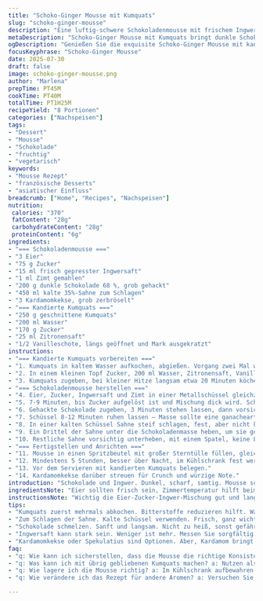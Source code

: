 ```yaml
---
title: "Schoko-Ginger Mousse mit Kumquats"
slug: "schoko-ginger-mousse"
description: "Eine luftig-schwere Schokoladenmousse mit frischem Ingwer und Zimt, garniert mit kandierten Kumquats in Vanille-Zitronensirup. Mit knusprigen Kardamom-Crunchstreuseln bestreut. Kühl gestellt, entfaltet die Mousse ein samtiges Aroma – dunkle Schokolade, würzig und leicht scharf. Kumquats werden mehrfach abgekocht, dann langsam in gezuckertem Vanille-Zitronenwasser shakend weich gegart. Das Ergebnis sind frische, süß-saure Fruchtscheiben als Kontrast. Für acht Portionen, Vorbereitung und Ruhezeit rund 1 Stunde 15 Minuten. Vegetarisch, nussfrei. Das Rezept adaptiert klassische französische Technik mit asiatischem Twist und lässt die Texturen spielen."
metaDescription: "Schoko-Ginger Mousse mit Kumquats bringt dunkle Schokolade und frischen Ingwer zusammen. Eine besondere Nachspeise für jeden Anlass."
ogDescription: "Genießen Sie die exquisite Schoko-Ginger Mousse mit kandierten Kumquats. Ein einzigartiges Dessert voller Überraschungen."
focusKeyphrase: "Schoko-Ginger Mousse"
date: 2025-07-30
draft: false
image: schoko-ginger-mousse.png
author: "Marlena"
prepTime: PT45M
cookTime: PT40M
totalTime: PT1H25M
recipeYield: "8 Portionen"
categories: ["Nachspeisen"]
tags:
- "Dessert"
- "Mousse"
- "Schokolade"
- "fruchtig"
- "vegetarisch"
keywords:
- "Mousse Rezept"
- "französische Desserts"
- "asiatischer Einfluss"
breadcrumb: ["Home", "Recipes", "Nachspeisen"]
nutrition: 
 calories: "370"
 fatContent: "28g"
 carbohydrateContent: "28g"
 proteinContent: "6g"
ingredients:
- "=== Schokoladenmousse ==="
- "3 Eier"
- "75 g Zucker"
- "15 ml frisch gepresster Ingwersaft"
- "1 ml Zimt gemahlen"
- "200 g dunkle Schokolade 68 %, grob gehackt"
- "450 ml kalte 35%-Sahne zum Schlagen"
- "3 Kardamomkekse, grob zerbröselt"
- "=== Kandierte Kumquats ==="
- "250 g geschnittene Kumquats"
- "200 ml Wasser"
- "170 g Zucker"
- "25 ml Zitronensaft"
- "1/2 Vanilleschote, längs geöffnet und Mark ausgekratzt"
instructions:
- "=== Kandierte Kumquats vorbereiten ==="
- "1. Kumquats in kaltem Wasser aufkochen, abgießen. Vorgang zwei Mal wiederholen, um Bitterkeit zu entfernen."
- "2. In einem kleinen Topf Zucker, 200 ml Wasser, Zitronensaft, Vanilleschote und Vanillemark aufkochen lassen."
- "3. Kumquats zugeben, bei kleiner Hitze langsam etwa 20 Minuten köcheln, bis sie glasig sind. Vom Herd, abkühlen lassen, dann abgedeckt mindestens 3 Std. kalt stellen."
- "=== Schokoladenmousse herstellen ==="
- "4. Eier, Zucker, Ingwersaft und Zimt in einer Metallschüssel gleichzeitig über heißem Wasserbad mit dem Schneebesen kräftig schlagen."
- "5. 7-9 Minuten, bis Zucker aufgelöst ist und Mischung dick wird. Schüssel vom Herd nehmen."
- "6. Gehackte Schokolade zugeben, 3 Minuten stehen lassen, dann vorsichtig verrühren. Falls Schokolade nicht vollständig schmilzt, kurz zurück ins Wasserbad, ohne zu heiß zu werden."
- "7. Schüssel 8-12 Minuten ruhen lassen – Masse sollte eine ganacheartige Konsistenz bekommen."
- "8. In einer kalten Schüssel Sahne steif schlagen, fest, aber nicht körnig."
- "9. Ein Drittel der Sahne unter die Schokoladenmasse heben, um sie geschmeidig zu machen und etwas abzukühlen."
- "10. Restliche Sahne vorsichtig unterheben, mit einem Spatel, keine Luft verlieren."
- "=== Fertigstellen und Anrichten ==="
- "11. Mousse in einen Spritzbeutel mit großer Sterntülle füllen, gleichmäßig auf 8 Dessertgläser verteilen."
- "12. Mindestens 5 Stunden, besser über Nacht, im Kühlschrank fest werden lassen."
- "13. Vor dem Servieren mit kandierten Kumquats belegen."
- "14. Kardamomkekse darüber streuen für Crunch und würzige Note."
introduction: "Schokolade und Ingwer. Dunkel, scharf, samtig. Mousse schwer, luftig, ein Widerspruch, der begeistert. Kumquats kommen dazu – kleine, saure, süße Überraschungen. Weiße Vanille und frische Zitrone säuern und duften. Kardamomkekse bringen Crunch und Wärme. Süß und warm gegen scharf. Die Zutaten tanzen verschiedenste Rollen. Erhitzen, schlagen, kühlen. Geduld braucht es. Mehrmals Wasser wechseln bei den Kumquats. Geduld mit der Schokolade. Nicht zu heiß. Sanft rühren. Dann warten. Der Lohn ist schüttellose Luft in der Schale. Acht Gläser, genug für einen Abend mit Freunden. Dunkel, würzig, frisch. Schon die Schritte erzählen vom Genuss danach. Stoppen, atmen. In den Topf schauen, rühren, kühlen. Kochen. Immer wieder schmecken. Nicht zu süß, nicht zu scharf. Einfach ausbalanciert."
ingredientsNote: "Eier sollten frisch sein, Zimmertemperatur hilft beim Aufschlagen im Wasserbad. Dunkle Schokolade zwischen 65 und 70 Prozent Kakaoanteil wählen – zu bitter stört, zu süß auch. Ingwer frisch pressen, nicht zu stark dosieren, sonst überdeckt er. Für den Zimt am besten gemahlenen Ceylon verwenden, mild und duftig. Kumquats gründlich waschen, in feine Scheiben schneiden, auch mit Kernen, die geben leicht herbe Noten. Vanilleschote halbieren und das Mark herauskratzen sorgt für tiefen Geschmack. Zucker nicht ersetzten, sonst verliert die Kandierung ihre Struktur. Kardamomkekse können gegen Ingwerkekse oder Spekulatius getauscht werden, aber Kardamom bringt eine spezielle würzige Note. Sahne sehr kalt und frisch, am besten nicht älter als zwei Tage. Sahne vor der Verwendung gut kühlen, dann lässt sie sich leichter zu fester Mousse verarbeiten."
instructionsNote: "Wichtig die Eier-Zucker-Ingwer-Mischung gut und lang genug über dem Wasserbad schlagen. Nicht zu heiß werden lassen, sonst gerinnt das Ei und die Mousse wird klumpig. Die Schokolade muss sanft und langsam schmelzen, besser erst ruhen und dann vorsichtig rühren. Den Schritt mit dem Sahneunterheben sehr vorsichtig machen – zu kräftiges Rühren reisst die Luft aus der Masse raus. Bei den Kumquats mehrere Abkochvorgänge sind kein Überschuss an Arbeit, sondern notwendig um die Bitterstoffe zu reduzieren. Dann sanftes Köcheln bei niedriger Temperatur, damit die Früchte glasig und aber nicht zerkocht werden. Mousse in kühlen Gefäßen servieren, aber nicht frieren. Mindestens 5 Stunden Kühlung ist nötig, besser länger, damit sie richtig fest wird. Vor dem Servieren die Kumquats erst kurz vorher auslegen, der Zucker kann sonst die Mousse aufweichen. Mit stückigen Keksen bestreuen, dass gibt den nötigen Bruch gegen cremig. Alles zügig, aber nicht hastig. Ruhe ist Teil des Geschmacks."
tips:
- "Kumquats zuerst mehrmals abkochen. Bitterstoffe reduzieren hilft. Wasser wechseln. Machen Sie es richtig. Es lohnt sich später. Geduld ist notwendig. Dann, süß-saure Frucht."
- "Zum Schlagen der Sahne. Kalte Schüssel verwenden. Frisch, ganz wichtig. Leicht, aber fest, nicht körnig. Die richtige Technik ist entscheidend. Überprüfen Sie die Temperatur der Sahne. Am besten nicht älter als zwei Tage."
- "Schokolade schmelzen. Sanft und langsam. Nicht zu heiß, sonst gefährden. Ruhephase ist wichtig, damit sie die richtige Textur bekommt. Rühren Sie vorsichtig, damit Luft nicht entweicht. Keine Eile dabei haben."
- "Ingwersaft kann stark sein. Weniger ist mehr. Messen Sie sorgfältig. Zimt verwenden, am besten Ceylon. Er gibt Geschmack. Aber nicht übertreiben. Balance ist der Schlüssel. Schokolade muss harmonieren."
- "Kardamomkekse oder Spekulatius sind Optionen. Aber, Kardamom bringt spezielle Note. Sie können variieren je nach Geschmack. Achten Sie auf die Keksstruktur. Zu fein reißt die Mousse. Chunky ist besser für Crunch."
faq:
- "q: Wie kann ich sicherstellen, dass die Mousse die richtige Konsistenz hat? a: Wichtig ist die richtige Temperatur. Sahne möglichst kühl. Mischen Sie sanft. Zu schnelles Rühren ist zu vermeiden. Cool genug ruhen lassen."
- "q: Was kann ich mit übrig gebliebenen Kumquats machen? a: Nutzen als Beilage für andere Desserts. Oder einfach so genießen. Sie sind vielseitig. Konservieren Sie sie in Gläsern. So bleibt der Geschmack länger erhalten."
- "q: Wie lagere ich die Mousse richtig? a: Im Kühlschrank aufbewahren. Kühl lagern, abgedeckt. Am besten in einem luftdichten Behälter. Ungefähr zwei Tage haltbar. Länger geht auch, aber frischer ist besser."
- "q: Wie verändere ich das Rezept für andere Aromen? a: Versuchen Sie andere Früchte. Beispielsweise Orangen oder Limetten. Verschiedene Zimtsorten sind auch möglich. Persönlicher Geschmack zählt. Genießen Sie die Flexibilität dieser Mousse."

---
```

